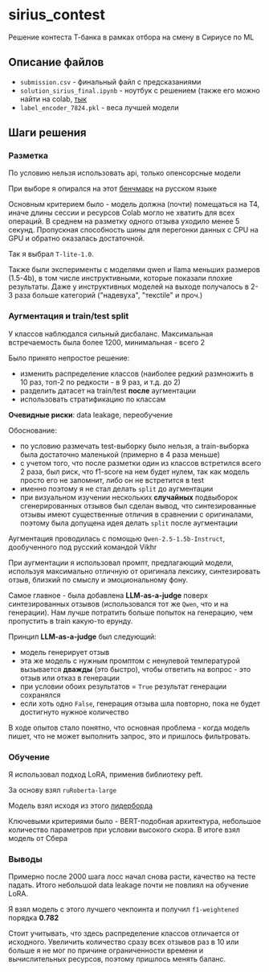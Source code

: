 # sirius_contest
Решение контеста Т-банка в рамках отбора на смену в Сириусе по ML

## Описание файлов

* `submission.csv` - финальный файл с предсказаниями
* `solution_sirius_final.ipynb` - ноутбук с решением (также его можно найти на colab, [тык](https://colab.research.google.com/drive/1xMAh0iJvb2D4Raj2HP1Vcq5C96SFvDH8?usp=sharing)
* `label_encoder_7824.pkl` - веса лучшей модели

## Шаги решения

### Разметка

По условию нельзя использовать api, только опенсорсные модели

При выборе я опирался на этот [бенчмарк](https://llmarena.ru/?leaderboard&utm_source=pollux&utm_medium=cpc&utm_campaign=pollux) на русском языке

Основным критерием было - модель должна (почти) помещаться на T4, иначе длины сессии и ресурсов Colab могло не хватить для всех операций. В среднем на разметку одного отзыва уходило менее 5 секунд. Пропускная способность шины для перегонки данных с CPU на GPU и обратно оказалась достаточной.

Так я выбрал `T-lite-1.0`.

Также были эксперименты с моделями  qwen и llama меньших размеров (1.5-4b), в том числе инструктивными, которые показали плохие результаты. Даже у инструктивных моделей на выходе получалось в 2-3 раза больше категорий ("надевуха", "тексtile" и проч.)

### Аугментация и train/test split

У классов наблюдался сильный дисбаланс. Максимальная встречаемость была более 1200, минимальная - всего 2

Было принято непростое решение:
* изменить распределение классов (наиболее редкий размножить в 10 раз, топ-2 по редкости - в 9 раз, и т.д. до 2)
* разделить датасет на train/test **после** аугментации
* использовать стратификацию по классам

**Очевидные риски**: data leakage, переобучение

Обоснование:
* по условию размечать test-выборку было нельзя, а train-выборка была достаточно маленькой (примерно в 4 раза меньше)
* с учетом того, что после разметки один из классов встретился всего 2 раза, был риск, что f1-score на нем будет нулем, так как модель просто его не запомнит, либо он не встретится в test
* именно поэтому я не стал делать `split` до аугментации
* при визуальном изучении нескольких **случайных** подвыборок сгенерированных отзывов был сделан вывод, что синтезированные отзывы имеют существенные отличия в сравнении с оригиналами, поэтому была допущена идея делать `split` после аугментации

Аугментация проводилась с помощью `Qwen-2.5-1.5b-Instruct`, дообученного под русский командой Vikhr

При аугментации я использовал промпт, предлагающий модели, используя максимально отличную от оригинала лексику, синтезировать отзыв, близкий по смыслу и эмоциональному фону.

Самое главное - была добавлена **LLM-as-a-judge** поверх синтезированных отзывов (использовался тот же `Qwen`, что и на генерации). Нам лучше потратить больше попыток на генерацию, чем пропустить в train какую-то ерунду.

Принцип **LLM-as-a-judge** был следующий:
* модель генерирует отзыв
* эта же модель с нужным промптом с ненулевой температурой вызывается **дважды** (это быстро), чтобы ответить на вопрос - это отзыв или отказ в генерации
* при условии обоих результатов = `True` результат генерации сохранялся
* если хоть одно `False`, генерация отзыва шла повторно, пока не будет достигнуто нужное количество

В ходе опытов стало понятно, что основная проблема - когда модель пишет, что не может выполнить запрос, это и пришлось фильтровать.

### Обучение 

Я использовал подход LoRA, применив библиотеку peft. 

За основу взял `ruRoberta-large`

Модель взял исходя из этого [лидерборда](https://russiansuperglue.com/leaderboard/2)

Ключевыми критериями было - BERT-подобная архитектура, небольшое количество параметров при условии высокого скора. В итоге взял модель от Сбера

### Выводы

Примерно после 2000 шага лосс начал снова расти, качество на тесте падать. Итого небольшой data leakage почти не повлиял на обучение LoRA.

Я взял модель с этого лучшего чекпоинта и получил `f1-weightened` порядка **0.782**

Стоит учитывать, что здесь распределение классов отличается от исходного. Увеличить количество сразу всех отзывов раз в 10 или больше я не мог по причине ограниченности времени и вычислительных ресурсов, поэтому пришлось менять баланс.
